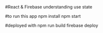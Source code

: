 #React & Firebase understanding use state

#to run this app
npm install
npm start


#deployed with
npm run build
firebase deploy
